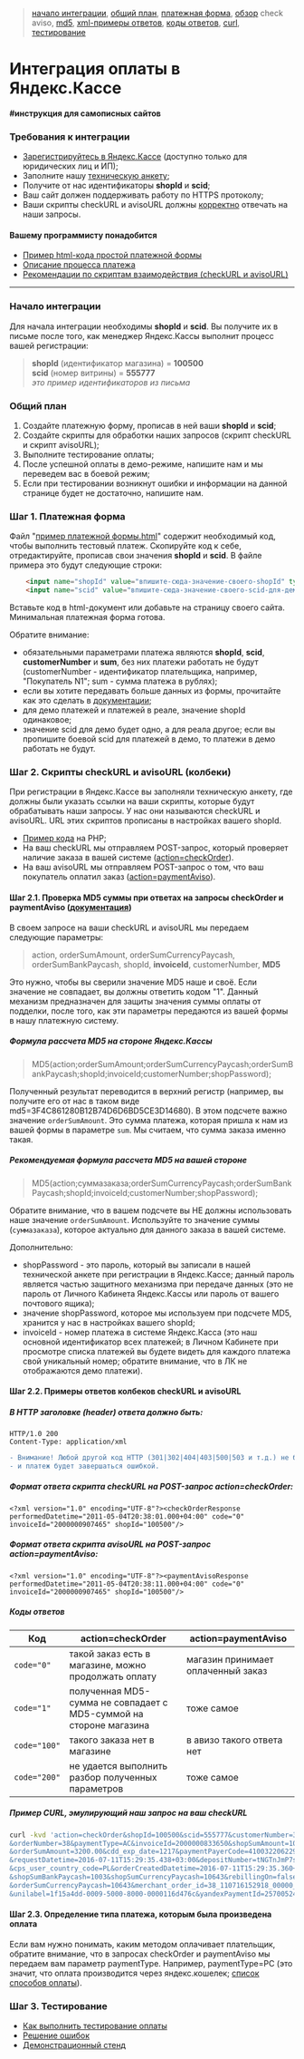 > [начало интеграции](#Начало-интеграции), [общий план](#Общий-план), [платежная форма](#Шаг-1-Платежная-форма), [обзор](#Шаг-2-Скрипты-checkurl-и-avisourl-колбеки) check aviso, [md5](#Шаг-21-Проверка-md5-суммы-при-ответах-на-запросы-checkorder-и-paymentaviso-документация), [xml-примеры ответов](#Шаг-22-Примеры-ответов-колбеков-checkurl-и-avisourl), [коды ответов](#Коды-ответов), [curl](#Пример-curl-эмулирующий-наш-запрос-на-ваш-checkurl), [тестирование](#Шаг-3-Тестирование)

Интеграция оплаты в Яндекс.Кассе
=====================================================

**#инструкция для самописных сайтов**

[test]: http://test

### Требования к интеграции
* [Зарегистрируйтесь в Яндекс.Кассе](https://money.yandex.ru/joinups/) (доступно только для юридических лиц и ИП);
* Заполните нашу [техническую анкету](https://tech.yandex.ru/money/doc/payment-solution/shop-config/intro-docpage/);
* Получите от нас идентификаторы **shopId** и **scid**;
* Ваш сайт должен поддерживать работу по HTTPS протоколу;
* Ваши скрипты checkURL и avisoURL должны [корректно](#Шаг-22-Примеры-ответов-колбеков-checkurl-и-avisourl) отвечать на наши запросы.

#### Вашему программисту понадобится
* [Пример html-кода простой платежной формы](https://github.com/yandex-money/yandex-money-joinup/blob/master/demo/021%20пример%20платежной%20формы.html)
* [Описание процесса платежа](https://github.com/yandex-money/yandex-money-joinup/blob/master/demo/020%20описание%20процесс%20платежа.md)
* [Рекомендации по скриптам взаимодействия (checkURL и avisoURL)](#Шаг-2-Скрипты-checkurl-и-avisourl-колбеки)

---

### Начало интеграции

Для начала интеграции необходимы **shopId** и **scid**. Вы получите их в письме после того, как менеджер Яндекс.Кассы выполнит процесс вашей регистрации:
> **shopId** (идентификатор магазина) = **100500**  
> **scid** (номер витрины) = **555777**  
> _это пример идентификаторов из письма_

### Общий план

1. Создайте платежную форму, прописав в ней ваши **shopId** и **scid**;
2. Создайте скрипты для обработки наших запросов (скрипт checkURL и скрипт avisoURL);
3. Выполните тестирование оплаты;
4. После успешной оплаты в демо-режиме, напишите нам и мы переведем вас в боевой режим;
5. Если при тестировании возникнут ошибки и информации на данной странице будет не достаточно, напишите нам.

### Шаг 1. Платежная форма
Файл "[пример платежной формы.html](https://github.com/yandex-money/yandex-money-joinup/blob/master/demo/021%20пример%20платежной%20формы.html)" содержит необходимый код, чтобы выполнить тестовый платеж. Скопируйте код к себе, отредактируйте, прописав свои значения **shopId** и **scid**. В файле примера это будут следующие строки:

```html
    <input name="shopId" value="впишите-сюда-значение-своего-shopId" type="hidden">
    <input name="scid" value="впишите-сюда-значение-своего-scid-для-демо-режима" type="hidden">
```
Вставьте код в html-документ или добавьте на страницу своего сайта. Минимальная платежная форма готова.

Обратите внимание:
* обязательными параметрами платежа являются **shopId**, **scid**, **customerNumber** и **sum**, без них платежи работать не будут (customerNumber - идентификатор плательщика, например, "Покупатель N1"; sum - сумма платежа в рублях);
* если вы хотите передавать больше данных из формы, прочитайте как это сделать в [документации](https://tech.yandex.ru/money/doc/payment-solution/payment-form/payment-form-http-docpage/);
* для демо платежей и платежей в реале, значение shopId одинаковое;
* значение scid для демо будет одно, а для реала другое; если вы пропишите боевой scid для платежей в демо, то платежи в демо работать не будут.

### Шаг 2. Скрипты checkURL и avisoURL (колбеки)

При регистрации в Яндекс.Кассе вы заполняли техническую анкету, где должны были указать ссылки на ваши скрипты, которые будут обрабатывать наши запросы. У нас они называются checkURL и avisoURL. URL этих скриптов прописаны в настройках вашего shopId.

* [Пример кода](https://github.com/yandex-money/yandex-money-kassa-example/blob/master/src/YaMoneyCommonHttpProtocol.php#L102) на PHP;
* На ваш checkURL мы отправляем POST-запрос, который проверяет наличие заказа в вашей системе ([action=checkOrder](https://tech.yandex.ru/money/doc/payment-solution/payment-notifications/payment-notifications-check-docpage/)).
* На ваш avisoURL мы отправляем POST-запрос о том, что ваш покупатель оплатил заказ ([action=paymentAviso](https://tech.yandex.ru/money/doc/payment-solution/payment-notifications/payment-notifications-aviso-docpage/)).

#### Шаг 2.1. Проверка MD5 суммы при ответах на запросы checkOrder и paymentAviso ([документация](https://tech.yandex.ru/money/doc/payment-solution/payment-notifications/payment-notifications-http-docpage/))

В своем запросе на ваши checkURL и avisoURL мы передаем следующие параметры:
> action, orderSumAmount, orderSumCurrencyPaycash, orderSumBankPaycash, shopId, **invoiceId**, customerNumber, **MD5**

Это нужно, чтобы вы сверили значение MD5 наше и своё. Если значение не совпадает, вы должны ответить кодом "1". Данный механизм предназначен для защиты значения суммы оплаты от подделки, после того, как эти параметры передаются из вашей формы в нашу платежную систему.

##### Формула рассчета MD5 на стороне Яндекс.Кассы
> MD5(action;orderSumAmount;orderSumCurrencyPaycash;orderSumBankPaycash;shopId;invoiceId;customerNumber;shopPassword);

Полученный результат переводится в верхний регистр (например, вы получите его от нас в таком виде md5=3F4C861280B12B74D6D6BD5CE3D14680).
В этом подсчете важно значение `orderSumAmount`. Это сумма платежа, которая пришла к нам из вашей формы в параметре `sum`. Мы считаем, что сумма заказа именно такая.

##### Рекомендуемая формула рассчета MD5 на вашей стороне
> MD5(action;суммазаказа;orderSumCurrencyPaycash;orderSumBankPaycash;shopId;invoiceId;customerNumber;shopPassword);

Обратите внимание, что в вашем подсчете вы НЕ должны использовать наше значение `orderSumAmount`. Используйте то значение суммы (`суммазаказа`), которое актуально для данного заказа в вашей системе.

Дополнительно:

* shopPassword - это пароль, который вы записали в нашей технической анкете при регистрации в Яндекс.Кассе; данный пароль является частью защитного механизма при передаче данных (это не пароль от Личного Кабинета Яндекс.Кассы или пароль от вашего почтового ящика);
* значение shopPassword, которое мы используем при подсчете MD5, хранится у нас в настройках вашего shopId;
* invoiceId - номер платежа в системе Яндекс.Касса (это наш основной идентификатор всех платежей; в Личном Кабинете при просмотре списка платежей вы будете видеть для каждого платежа свой уникальный номер; обратите внимание, что в ЛК не отображаются демо платежи).

#### Шаг 2.2. Примеры ответов колбеков checkURL и avisoURL

##### В HTTP заголовке (header) ответа должно быть:
`HTTP/1.0 200`  
`Content-Type: application/xml`
```diff
- Внимание! Любой другой код HTTP (301|302|404|403|500|503 и т.д.) не будет считаться корректным ответом
- и платеж будет завершаться ошибкой.
```

##### Формат ответа скрипта checkURL на POST-запрос action=checkOrder:
`<?xml version="1.0" encoding="UTF-8"?><checkOrderResponse performedDatetime="2011-05-04T20:38:01.000+04:00" code="0" invoiceId="2000000907465" shopId="100500"/>`

##### Формат ответа скрипта avisoURL на POST-запрос action=paymentAviso:
`<?xml version="1.0" encoding="UTF-8"?><paymentAvisoResponse performedDatetime="2011-05-04T20:38:11.000+04:00" code="0" invoiceId="2000000907465" shopId="100500"/>`

##### Коды ответов
| Код         | action=checkOrder                             | action=paymentAviso                           |
| ----------- | --------------------------------------------- | --------------------------------------------- |
| `code="0"`  | такой заказ есть в магазине, можно продолжать оплату |  магазин принимает оплаченный заказ    |
| `code="1"`  | полученная MD5-сумма не совпадает с MD5-суммой на стороне магазина | тоже самое               |
| `code="100"`| такого заказа нет в магазине                                       | в авизо такого ответа нет| 
| `code="200"`| не удается выполнить разбор полученных параметров                  | тоже самое               |

##### Пример CURL, эмулирующий наш запрос на ваш checkURL
```bash
curl -kvd 'action=checkOrder&shopId=100500&scid=555777&customerNumber=32&cdd_pan_mask=444444|4448 \
&orderNumber=38&paymentType=AC&invoiceId=2000000833650&shopSumAmount=100.00&md5=2A409E2B81D7A77A2B745A2F62916C42 \
&orderSumAmount=3200.00&cdd_exp_date=1217&paymentPayerCode=4100322062290&cdd_rrn=&external_id=deposit \
&requestDatetime=2016-07-11T15:29:35.438+03:00&depositNumber=tNGTnJmP7sPdWnPiSeOXLUFLB5MZ.001f.201607 \
&cps_user_country_code=PL&orderCreatedDatetime=2016-07-11T15:29:35.360+03:00&sk=yed009c9df4e4f0a47d15e20d4af3231e \
&shopSumBankPaycash=1003&shopSumCurrencyPaycash=10643&rebillingOn=false&orderSumBankPaycash=1003&cps_region_id=213 \
&orderSumCurrencyPaycash=10643&merchant_order_id=38_110716152918_00000_64759 \
&unilabel=1f15a4dd-0009-5000-8000-0000116d476c&yandexPaymentId=2570052456918' https://yousite/checkURL-script.php
```

#### Шаг 2.3. Определение типа платежа, которым была произведена оплата
Если вам нужно понимать, каким методом оплачивает плательщик, обратите внимание, что в запросах checkOrder и paymentAviso мы передаем вам параметр paymentType. Например, paymentType=PC (это значит, что оплата производится через яндекс.кошелек; [список способов оплаты](https://tech.yandex.ru/money/doc/payment-solution/reference/payment-type-codes-docpage/)).

### Шаг 3. Тестирование

* [Как выполнить тестирование оплаты](https://github.com/yandex-money/yandex-money-joinup/blob/master/demo/030%20тестирование.md)
* [Решение ошибок](https://github.com/yandex-money/yandex-money-joinup/blob/master/demo/031%20решение%20ошибок.md)
* [Демонстрационный стенд](https://github.com/yandex-money/yandex-money-joinup/blob/master/demo/032%20демо%20стенд.md)
